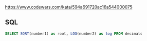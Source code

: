 https://www.codewars.com/kata/594a691720ac16a544000075

## SQL
```sql
SELECT SQRT(number1) as root, LOG(number2) as log FROM decimals
```